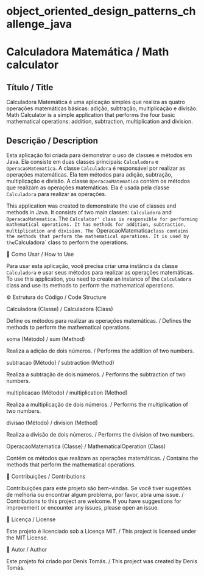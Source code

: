 ﻿# object_oriented_design_patterns_challenge_java
  
# Calculadora Matemática / Math calculator

## Título / Title

Calculadora Matemática é uma aplicação simples que realiza as quatro operações matemáticas básicas: adição, subtração, multiplicação e divisão.
Math Calculator is a simple application that performs the four basic mathematical operations: addition, subtraction, multiplication and division.

## Descrição / Description

Esta aplicação foi criada para demonstrar o uso de classes e métodos em Java. Ela consiste em duas classes principais: `Calculadora` e `OperacaoMatematica`.
A classe `Calculadora` é responsável por realizar as operações matemáticas. Ela tem métodos para adição, subtração, multiplicação e divisão.
A classe `OperacaoMatematica` contém os métodos que realizam as operações matemáticas. Ela é usada pela classe `Calculadora` para realizar as operações.

This application was created to demonstrate the use of classes and methods in Java. It consists of two main classes: `Calculadora` and `OperacaoMatematica`.
The `Calculator' class is responsible for performing mathematical operations. It has methods for addition, subtraction, multiplication and division.
The `OperacaoMatematica` class contains the methods that perform the mathematical operations. It is used by the `Calculadora` class to perform the operations.

🚀 Como Usar / How to Use

Para usar esta aplicação, você precisa criar uma instância da classe `Calculadora` e usar seus métodos para realizar as operações matemáticas.
To use this application, you need to create an instance of the `Calculadora` class and use its methods to perform the mathematical operations.

⚙️ Estrutura do Código / Code Structure

Calculadora (Classe) / Calculadora (Class)

Define os métodos para realizar as operações matemáticas. / Defines the methods to perform the mathematical operations.

soma (Método) / sum (Method)

Realiza a adição de dois números. / Performs the addition of two numbers.

subtracao (Método) / subtraction (Method)

Realiza a subtração de dois números. / Performs the subtraction of two numbers.

multiplicacao (Método) / multiplication (Method)

Realiza a multiplicação de dois números. / Performs the multiplication of two numbers.

divisao (Método) / division (Method)

Realiza a divisão de dois números. / Performs the division of two numbers.

OperacaoMatematica (Classe) / MathematicalOperation (Class)

Contém os métodos que realizam as operações matemáticas. / Contains the methods that perform the mathematical operations.

🤝 Contribuições / Contributions

Contribuições para este projeto são bem-vindas. Se você tiver sugestões de melhoria ou encontrar algum problema, por favor, abra uma issue. / Contributions to this project are welcome. If you have suggestions for improvement or encounter any issues, please open an issue.

📝 Licença / License

Este projeto é licenciado sob a Licença MIT. / This project is licensed under the MIT License.

👤 Autor / Author

Este projeto foi criado por Denis Tomás. / This project was created by Denis Tomás.
